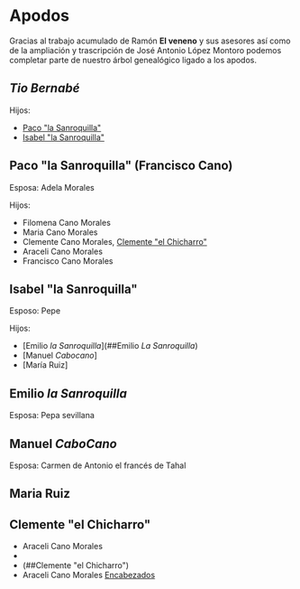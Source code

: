 # Apodos
Gracias al trabajo acumulado de Ramón **El veneno** y sus asesores así como de la ampliación y trascripción de José Antonio López Montoro podemos completar parte de nuestro árbol genealógico ligado a los apodos.


## *Tio Bernabé*

Hijos:
  - [Paco "la Sanroquilla"](##Paco "la Sanroquilla")
  - [Isabel "la Sanroquilla"](##Isabel "la Sanroquilla")


## Paco "la Sanroquilla" (Francisco Cano)
  Esposa: Adela Morales
  
  Hijos:
  - Filomena Cano Morales 
  - Maria Cano Morales
  - Clemente Cano Morales, [Clemente "el Chicharro"](##Clemente)
  - Araceli Cano Morales
  - Francisco Cano Morales


## Isabel "la Sanroquilla"
  Esposo: Pepe
  
  Hijos: 
  - [Emilio *la Sanroquilla*](##Emilio *La Sanroquilla*)
  - [Manuel *Cabocano*]
  - [María Ruiz]
  
## Emilio *la Sanroquilla* 
  Esposa: Pepa sevillana

## Manuel *CaboCano*
  Esposa: Carmen de Antonio el francés de Tahal
  
## Maria Ruiz


## Clemente "el Chicharro"


  - Araceli Cano Morales
  - 
  - (##Clemente "el Chicharro")
  - Araceli Cano Morales
[Encabezados](#encabezados)
